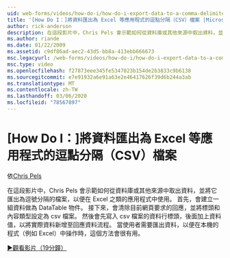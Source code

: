```yaml
---
uid: web-forms/videos/how-do-i/how-do-i-export-data-to-a-comma-delimited-csv-file-for-an-application-like-excel
title: '[How Do I：]將資料匯出為 Excel 等應用程式的逗點分隔（CSV）檔案 |Microsoft Docs'
author: rick-anderson
description: 在這段影片中，Chris Pels 會示範如何從資料庫或其他來源中取出資料，並將它匯出為逗號分隔的檔案，以用於應用程式 l i 。
ms.author: riande
ms.date: 01/22/2009
ms.assetid: c9df86ad-aec2-43d5-bb8a-413ebb666673
msc.legacyurl: /web-forms/videos/how-do-i/how-do-i-export-data-to-a-comma-delimited-csv-file-for-an-application-like-excel
msc.type: video
ms.openlocfilehash: f27873eee345fe5347023b154de2b3833c9b6138
ms.sourcegitcommit: e7e91932a6e91a63e2e46417626f39d6b244a3ab
ms.translationtype: MT
ms.contentlocale: zh-TW
ms.lasthandoff: 03/06/2020
ms.locfileid: "78567897"
---
```

# <a name="how-do-i-export-data-to-a-comma-delimited-csv-file-for-an-application-like-excel"></a>[How Do I：]將資料匯出為 Excel 等應用程式的逗點分隔（CSV）檔案

依[Chris Pels](https://twitter.com/chrispels)

在這段影片中，Chris Pels 會示範如何從資料庫或其他來源中取出資料，並將它匯出為逗號分隔的檔案，以便在 Excel 之類的應用程式中使用。 首先，會建立一組資料做為 DataTable 物件。 接下來，會清除目前網頁要求的回應，並將標頭和內容類型設定為 csv 檔案。 然後會先寫入 csv 檔案的資料行標頭，後面加上資料值，以將實際資料新增至回應資料流程。 當使用者需要匯出資料，以便在本機的程式（例如 Excel）中操作時，這個方法會很有用。

[&#9654;觀看影片（19分鐘）](https://channel9.msdn.com/Blogs/ASP-NET-Site-Videos/how-do-i-export-data-to-a-comma-delimited-csv-file-for-an-application-like-excel)
